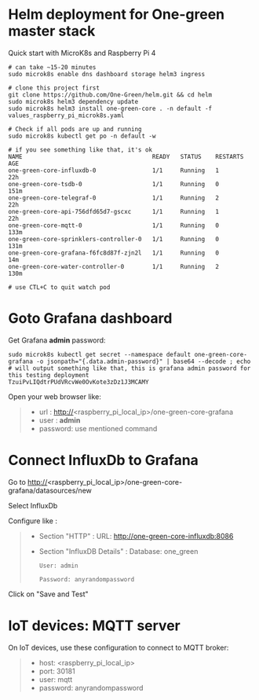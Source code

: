 Helm deployment for One-green master stack
==========================================

Quick start with MicroK8s and Raspberry Pi 4

``` {.sourceCode .shell}
# can take ~15-20 minutes
sudo microk8s enable dns dashboard storage helm3 ingress

# clone this project first
git clone https://github.com/One-Green/helm.git && cd helm
sudo microk8s helm3 dependency update
sudo microk8s helm3 install one-green-core . -n default -f values_raspberry_pi_microk8s.yaml

# Check if all pods are up and running
sudo microk8s kubectl get po -n default -w

# if you see something like that, it's ok
NAME                                     READY   STATUS    RESTARTS   AGE
one-green-core-influxdb-0                1/1     Running   1          22h
one-green-core-tsdb-0                    1/1     Running   0          151m
one-green-core-telegraf-0                1/1     Running   2          22h
one-green-core-api-756dfd65d7-gscxc      1/1     Running   1          22h
one-green-core-mqtt-0                    1/1     Running   0          133m
one-green-core-sprinklers-controller-0   1/1     Running   0          131m
one-green-core-grafana-f6fc8d87f-zjn2l   1/1     Running   0          14m
one-green-core-water-controller-0        1/1     Running   2          130m

# use CTL+C to quit watch pod
```

Goto Grafana dashboard
======================

Get Grafana **admin** password:

``` {.sourceCode .shell}
sudo microk8s kubectl get secret --namespace default one-green-core-grafana -o jsonpath="{.data.admin-password}" | base64 --decode ; echo
# will output something like that, this is grafana admin password for this testing deployment
TzuiPvLIQdtrPUdVRcvWe0OvKote3zDz1J3MCAMY
```

Open your web browser like:

> -   url : <http://>\<raspberry\_pi\_local\_ip\>/one-green-core-grafana
> -   user : **admin**
> -   password: use mentioned command

Connect InfluxDb to Grafana
===========================

Go to
<http://>\<raspberry\_pi\_local\_ip\>/one-green-core-grafana/datasources/new

Select InfluxDb

Configure like :

> -   Section "HTTP"
>     :   URL: <http://one-green-core-influxdb:8086>
>
> -   Section "InfluxDB Details"
>     :   Database: one\_green
>
>         User: admin
>
>         Password: anyrandompassword
>
Click on "Save and Test"

IoT devices: MQTT server
========================

On IoT devices, use these configuration to connect to MQTT broker:

> -   host: \<raspberry\_pi\_local\_ip\>
> -   port: 30181
> -   user: mqtt
> -   password: anyrandompassword

